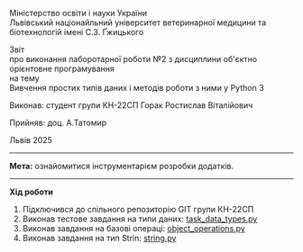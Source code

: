 Міністерство освіти і науки України  
Львівський націонайльний університет ветеринарної медицини та біотехнологій імені С.З. Ґжицького  

Звіт  
про виконання лаборотарної роботи №2 з дисциплини об'єктно орієнтовне програмування  
на тему  
Вивчення простих типів даних і методів роботи з ними у Python 3  

Виконав: студент групи КН-22СП Горак Ростислав Віталійович

Прийняв: доц. А.Татомир  

Львів 2025  

---

**Мета:** ознайомитися інструментарієм розробки додатків.

---

**Хід роботи**  
1. Підключився до спільного репозиторію GIT групи КН-22СП  
2. Виконав тестове завдання на типи даних:
   [task_data_types.py](task_data_types.py)
3. Виконав завдання на базові операці: 
   [object_operations.py](object_operations.py)
4. Виконав завдання на тип Strin:
   [string.py](string.py)

